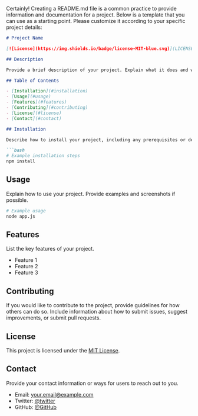   Certainly! Creating a README.md file is a common practice to provide information and documentation for a project. Below is a template that you can use as a starting point. Please customize it according to your specific project details:

```markdown
# Project Name 

[![License](https://img.shields.io/badge/license-MIT-blue.svg)](LICENSE)

## Description

Provide a brief description of your project. Explain what it does and why it is useful.

## Table of Contents

- [Installation](#installation)
- [Usage](#usage)
- [Features](#features)
- [Contributing](#contributing)
- [License](#license)
- [Contact](#contact)

## Installation

Describe how to install your project, including any prerequisites or dependencies.

```bash
# Example installation steps
npm install
```

## Usage

Explain how to use your project. Provide examples and screenshots if possible.

```bash
# Example usage
node app.js
```

## Features

List the key features of your project.

- Feature 1
- Feature 2
- Feature 3

## Contributing

If you would like to contribute to the project, provide guidelines for how others can do so. Include information about how to submit issues, suggest improvements, or submit pull requests.

## License

This project is licensed under the [MIT License](LICENSE).

## Contact

Provide your contact information or ways for users to reach out to you.

- Email: your.email@example.com
- Twitter: [@twitter](https://twitter.com/bhargav_sz0)
- GitHub: [@GitHub](https://github.com/bhargavtz)
```

